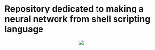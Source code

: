 # Repository dedicated to making a neural network from shell scripting language

<p align="center">
  <img src="https://user-images.githubusercontent.com/67758714/177638848-24e20a9d-2bca-419e-b233-1cd25a8ec316.PNG" />
</p>
